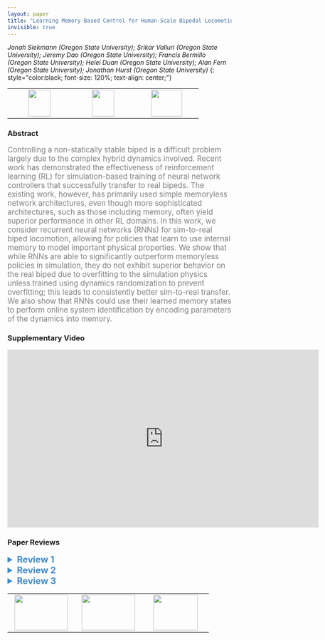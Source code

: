 ```yaml
---
layout: paper
title: "Learning Memory-Based Control for Human-Scale Bipedal Locomotion"
invisible: true
---
```

*Jonah Siekmann (Oregon State University); Srikar Valluri (Oregon State University); Jeremy Dao (Oregon State University); Francis Bermillo (Oregon State University); Helei Duan (Oregon State University); Alan Fern (Oregon State University); Jonathan Hurst (Oregon State University)*
{: style="color:black; font-size: 120%; text-align: center;"}

<table width="30%"> <tr>
<td style="width: 20%; text-align: center;"><a href="http://www.roboticsproceedings.org/rss16/p031.pdf"><img src="{{ site.baseurl }}/images/paper_link.png"
width = "50"  height = "60"/> </a> </td>

<td style="width: 20%; text-align: center;"><a href="https://github.com/osudrl/RSS-2020-learning-memory-based-control"><img src="{{ site.baseurl }}/images/software_link.png"
width = "50"  height = "60"/> </a> </td>

<td style="width: 20%; text-align: center;"><a href="nan"><img src="{{ site.baseurl }}/images/pheedloop_link.png"
width = "70"  height = "60"/> </a> </td>

</tr></table>

### Abstract
<html><p style="color:gray; font-size: 120%; text-align: justified;">
Controlling a non-statically stable biped is a difficult problem largely due to the complex hybrid dynamics involved.  Recent work has demonstrated the effectiveness of reinforcement learning (RL) for simulation-based training of neural network controllers that successfully transfer to real bipeds.  The existing work, however, has primarily used simple memoryless network architectures, even though more sophisticated architectures, such as those including memory, often yield superior performance in other RL domains. In this work, we consider recurrent neural networks (RNNs) for sim-to-real biped locomotion, allowing for policies that learn to use internal memory to model important physical properties. We show that while RNNs are able to significantly outperform memoryless policies in simulation, they do not exhibit superior behavior on the real biped due to overfitting to the simulation physics unless trained using dynamics randomization to prevent overfitting; this leads to consistently better sim-to-real transfer. We also show that RNNs could use their learned memory states to perform online system identification by encoding parameters of the dynamics into memory.
</p></html>

### Supplementary Video
<iframe width="700" height="400" src="https://www.youtube.com/embed/V8_JVvdJt_I " frameborder="0" allow="accelerometer; autoplay; encrypted-media; gyroscope; picture-in-picture" allowfullscreen></iframe>

### Paper Reviews
<details><summary style="font-size:20px; color:#438BCA"><b> Review 1</b></summary>
<p style="color:gray; font-size: 120%; text-align: justified; white-space: pre-line">
I think that the role of memory + domain randomization to effectively perform online-system-identification is important and understudied. By themselves they are not new ideas, but the fine points often matter, and it is never full clear whether proposed algorithmic ideas are as agnostic to the task and hardware as we might like.

The framing of the paper could be improved, I think.

Defining-and-distinguishing between online-system-identification and disturbance-observation would be helpful. It was not clear to this reader as to whether these were the same thing or not. It would also be nice to frame the work in the same space as work that learns a more explicit model of the dynamics parameters, i.e., ref 22. And splitting the discussion into the matrix of combinations defined by (FF,LSTM) x (noDR,DR) would be useful, because that is the core issue of the paper.  One could then hypothesize that:
FF, noDR -- hypothesis: will overfit to the simulation dynamics
FF, DR  -- hypothesis:  will produce a motion that is robust to some param variation
LSTM, noDR -- not clear what the hypothesis is here;  it's not clear why
    this should learn something too much different than for FF, noDR
LSTM, DR  -- hypothesis:  will use the policy memory to do online system identification

One subtle issue worthwhile thinking about:  if we draw an analogy between online adaptation and Kalman filtering, then what defines the Kalman "gain"that must be implicit in the memory-based controller?

The abstract could jump more directly to the point, and instead devote more space to the conclusions.

The task could be clearly defined, i.e., walk at a range of speeds [a--b], as modeled implicitly by 
a reference trajectory that is parameterized by speed (in some way).

The structure of section IV A could be improved.
The first paragraph merges technical details with some results discussion.

Fig 4  the title (first part of caption) could be: "Learning curve without dynamics randomization"

Adding a 4th column to Table III, i.e., FF DR, would help clarify the structure,
even if all the entries are a dash, indicating a failure or poor policy.

Why not give the disturbance/randomization information to the critic?  It will be discarded at run time
anyhow. This is a "asymmetric actor critic" structure (see a paper that has this title). Thus it is
not clear that the critic requires the memory.

The randomization interval for the COM seems excessively large, i.e., [-25,6] cm.
Why is it difficult to know the pelvis cm to within 5cm?

It would have been interesting to a see a dynamic alteration made to the COM of the robot and to see
that the recovered COM estimate had adapted accordingly.  Or some other parameter that might be easier to 
change in an online setting. 

"Our learning process makes use of a reference trajectory" 
Perhaps better to say that it learns to imitate a given reference trajectory.

Fig 3 could be condensed, or simply summarized in the text.

The recurrent PPO policy learning is unique, which is both good and bad. 
How does the learning structure compare to other similar work?

Table IV and V are reference out-of-order in the text.
</p> </details>

<details><summary style="font-size:20px; color:#438BCA"><b> Review 2</b></summary>
<p style="color:gray; font-size: 120%; text-align: justified; white-space: pre-line">
The paper investigated the problem of transferring a simulation trained policy to a real physical robot (cassie). The core idea is to train a recurrent neural network policy (represented as LSTM) and randomize the dynamics of simulation during training. The result seems solid, the paper is well written and easy to follow, and it’s great to see that the method works on a real physical robot.

My main concern about  the paper is that the approach it’s taking is essentially the same as the one in Peng et al 2018, in which they also trained an LSTM policy and used dynamics randomization for sim-to-real transfer. The major differences are that the training algorithm and the robot are different. 

In addition to the method, the analysis on which dynamics to randomize is potentially interesting as it shows that the baseline methods, trained with certain dynamics parameters, can work as well as the proposed method. Though the focus of this paper is on the LSTM policy with dynamics randomization, it is nevertheless interesting to see more details about the selected dynamics sets as it might provide insights on which parameters are more important for the tasks. The analysis for predicting the dynamics parameters from LSTM latent variable is also interesting. However, they don’t really lead to significant change from the previous methods.

In general, I think the paper has developed an interesting learning system that demonstrates good results on real robots, while the technical contribution is limited due to the similarity to prior works.

</p> </details>

<details><summary style="font-size:20px; color:#438BCA"><b> Review 3</b></summary>
<p style="color:gray; font-size: 120%; text-align: justified; white-space: pre-line">
This paper proposes to use deep reinforcement learning (PPO) and domain randomization to learn a recurrent policy (LSTM) for the Cassie robot. The paper is clearly written, thoroughly evaluated and the results are compelling. I really appreciate the real robot results.

Although none of the individual components (PPO, reward based on imitation, LSTM policy, domain randomization) of this paper is novel, as a researcher in the field of locomotion and learning, I admit that I have learned a lot from this paper, which is summarized below:
1) The clock (phase) input is essential for learning a successful policy.
2) A significant sim-to-real gap does exist for the Cassie robot (It appeared otherwise in the prior work of [Xie et al.]).
3) Combining RNN and domain randomization gives the best sim-to-real performance.
4) The memory may encode the dynamics. Although I have some doubts about this conclusion, given that the Mean Percent Error is still high (~31%) in Table IV, this observation is inspiring and worth further investigation (maybe as future work) because this finding could be paradigm shifting. If the memory learned to encode dynamics, learning with memory could replace the painful manual system identification process.

I believe that other researchers in this field would also be benefitted by reading this paper. It is clearly an important step towards automatic design of  locomotion controller for legged robots. For this reason, I would recommend accepting the paper.
</p> </details>

<table width="100%"><tr><td style="width: 30%; text-align: center;"><a href="{{ site.baseurl }}/program/papers/30"> <img src="{{ site.baseurl }}/images/previous_icon.png" width = "120"  height = "80"/> </a> </td>

<td style="width: 30%; text-align: center;"><a href="{{ site.baseurl }}/program/papers"> <img src="{{ site.baseurl }}/images/overview_icon.png" width = "120"  height = "80"/> </a> </td> 

<td style="width: 30%; text-align: center;"><a href="{{ site.baseurl }}/program/papers/32"> <img src="{{ site.baseurl }}/images/next_icon.png" width = "100"  height = "80"/> </a> </td> 

</tr></table>

